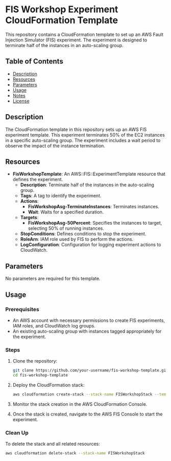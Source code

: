 # FIS Workshop Experiment CloudFormation Template

This repository contains a CloudFormation template to set up an AWS Fault Injection Simulator (FIS) experiment. The experiment is designed to terminate half of the instances in an auto-scaling group.

## Table of Contents

- [Description](#description)
- [Resources](#resources)
- [Parameters](#parameters)
- [Usage](#usage)
- [Notes](#notes)
- [License](#license)

## Description

The CloudFormation template in this repository sets up an AWS FIS experiment template. This experiment terminates 50% of the EC2 instances in a specific auto-scaling group. The experiment includes a wait period to observe the impact of the instance termination.

## Resources

- **FisWorkshopTemplate**: An AWS::FIS::ExperimentTemplate resource that defines the experiment.
  - **Description**: Terminate half of the instances in the auto-scaling group.
  - **Tags**: A tag to identify the experiment.
  - **Actions**:
    - **FisWorkshopAsg-TerminateInstances**: Terminates instances.
    - **Wait**: Waits for a specified duration.
  - **Targets**:
    - **FisWorkshopAsg-50Percent**: Specifies the instances to target, selecting 50% of running instances.
  - **StopConditions**: Defines conditions to stop the experiment.
  - **RoleArn**: IAM role used by FIS to perform the actions.
  - **LogConfiguration**: Configuration for logging experiment actions to CloudWatch.

## Parameters

No parameters are required for this template.

## Usage

### Prerequisites

- An AWS account with necessary permissions to create FIS experiments, IAM roles, and CloudWatch log groups.
- An existing auto-scaling group with instances tagged appropriately for the experiment.

### Steps

1. Clone the repository:
    ```sh
    git clone https://github.com/your-username/fis-workshop-template.git
    cd fis-workshop-template
    ```

2. Deploy the CloudFormation stack:
    ```sh
    aws cloudformation create-stack --stack-name FISWorkshopStack --template-body file://fis-workshop-template.json --capabilities CAPABILITY_NAMED_IAM
    ```

3. Monitor the stack creation in the AWS CloudFormation Console.

4. Once the stack is created, navigate to the AWS FIS Console to start the experiment.

### Clean Up

To delete the stack and all related resources:
```sh
aws cloudformation delete-stack --stack-name FISWorkshopStack
